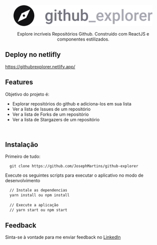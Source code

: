 <br />
<p align="center">
  <a>
    <img alt="Github Explore" title="Github Explore" src="https://github.com/JosephMartins/github-explorer/blob/master/src/assets/logo_github.svg" width="450">
  </a>
</p>

<p align="center">
  Explore incríveis Repositórios Github. Construído com ReactJS e componentes estilizados.
</p>

## Deploy no  netlifly

https://githubrexplorer.netlify.app/



## Features

Objetivo do projeto é:

* Explorar repositórios do github e adiciona-los em sua lista
* Ver a lista de Issues de um repositório
* Ver a lista de Forks de um repositório
* Ver a lista de Stargazers de um repositório

<br>

## Instalação

Primeiro de tudo: 

```
  git clone https://github.com/JosephMartins/github-explorer
```

Execute os seguintes scripts para executar o aplicativo no modo de desenvolvimento

```
  // Instale as dependencias
  yarn install ou npm install
  
  // Execute a aplicação
  // yarn start ou npm start
```

## Feedback

Sinta-se à vontade para me enviar feedback no [LinkedIn](https://www.linkedin.com/in/josemartinsmelo/)
